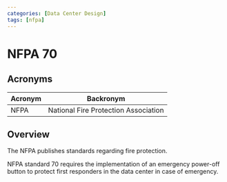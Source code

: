 ```yaml
---
categories: [Data Center Design]
tags: [nfpa]
---
```


# NFPA 70

## Acronyms

| Acronym | Backronym |
| - | - |
| NFPA | National Fire Protection Association |

## Overview

The NFPA publishes standards regarding fire protection.

NFPA standard 70 requires the implementation of an emergency power-off button to protect first responders in the data center in case of emergency.

